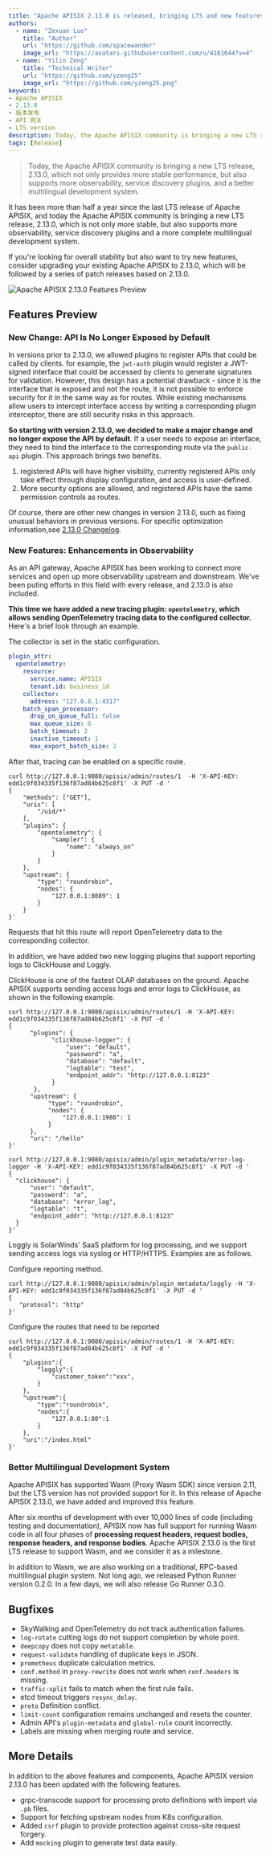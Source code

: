 ```yaml
---
title: "Apache APISIX 2.13.0 is released, bringing LTS and new features"
authors:
  - name: "Zexuan Luo"
    title: "Author"
    url: "https://github.com/spacewander"
    image_url: "https://avatars.githubusercontent.com/u/4161644?v=4"
  - name: "Yilin Zeng"
    title: "Technical Writer"
    url: "https://github.com/yzeng25"
    image_url: "https://github.com/yzeng25.png"
keywords: 
- Apache APISIX
- 2.13.0
- 版本发布
- API 网关
- LTS version
description: Today, the Apache APISIX community is bringing a new LTS release, 2.13.0, which not only provides more stable performance, but also supports more observability, service discovery plugins, and a better multilingual development system.
tags: [Release]
---
```


> Today, the Apache APISIX community is bringing a new LTS release, 2.13.0, which not only provides more stable performance, but also supports more observability, service discovery plugins, and a better multilingual development system.

<!--truncate-->

It has been more than half a year since the last LTS release of Apache APISIX, and today the Apache APISIX community is bringing a new LTS release, 2.13.0, which is not only more stable, but also supports more observability, service discovery plugins and a more complete multilingual development system.

If you're looking for overall stability but also want to try new features, consider upgrading your existing Apache APISIX to 2.13.0, which will be followed by a series of patch releases based on 2.13.0.

![Apache APISIX 2.13.0 Features Preview](https://static.apiseven.com/202108/1648448702387-7beb37b3-a733-42c3-b35e-0e4a93961001.png)

## Features Preview

### New Change: API Is No Longer Exposed by Default

In versions prior to 2.13.0, we allowed plugins to register APIs that could be called by clients. for example, the `jwt-auth` plugin would register a JWT-signed interface that could be accessed by clients to generate signatures for validation. However, this design has a potential drawback - since it is the interface that is exposed and not the route, it is not possible to enforce security for it in the same way as for routes. While existing mechanisms allow users to intercept interface access by writing a corresponding plugin interceptor, there are still security risks in this approach.

**So starting with version 2.13.0, we decided to make a major change and no longer expose the API by default**. If a user needs to expose an interface, they need to bind the interface to the corresponding route via the `public-api` plugin. This approach brings two benefits.

1. registered APIs will have higher visibility, currently registered APIs only take effect through display configuration, and access is user-defined.
2. More security options are allowed, and registered APIs have the same permission controls as routes.

Of course, there are other new changes in version 2.13.0, such as fixing unusual behaviors in previous versions. For specific optimization information,see [2.13.0 Changelog](https://github.com/apache/apisix/blob/release/2.13/CHANGELOG.md#2130).

### New Features: Enhancements in Observability

As an API gateway, Apache APISIX has been working to connect more services and open up more observability upstream and downstream. We've been puting efforts in this field with every release, and 2.13.0 is also included.

**This time we have added a new tracing plugin: `opentelemetry`, which allows sending OpenTelemetry tracing data to the configured collector.** Here's a brief look through an example.

The collector is set in the static configuration.

```yaml
plugin_attr:
  opentelemetry:
    resource:
      service.name: APISIX
      tenant.id: business_id
    collector:
      address: "127.0.0.1:4317"
    batch_span_processor:
      drop_on_queue_full: false
      max_queue_size: 6
      batch_timeout: 2
      inactive_timeout: 1
      max_export_batch_size: 2
```

After that, tracing can be enabled on a specific route.

```shell
curl http://127.0.0.1:9080/apisix/admin/routes/1  -H 'X-API-KEY: edd1c9f034335f136f87ad84b625c8f1' -X PUT -d '
{
    "methods": ["GET"],
    "uris": [
        "/uid/*"
    ],
    "plugins": {
        "opentelemetry": {
            "sampler": {
                "name": "always_on"
            }
        }
    },
    "upstream": {
        "type": "roundrobin",
        "nodes": {
            "127.0.0.1:8089": 1
        }
    }
}'
```

Requests that hit this route will report OpenTelemetry data to the corresponding collector.

In addition, we have added two new logging plugins that support reporting logs to ClickHouse and Loggly.

ClickHouse is one of the fastest OLAP databases on the ground. Apache APISIX supports sending access logs and error logs to ClickHouse, as shown in the following example.

```shell
curl http://127.0.0.1:9080/apisix/admin/routes/1 -H 'X-API-KEY: edd1c9f034335f136f87ad84b625c8f1' -X PUT -d '
{
      "plugins": {
            "clickhouse-logger": {
                "user": "default",
                "password": "a",
                "database": "default",
                "logtable": "test",
                "endpoint_addr": "http://127.0.0.1:8123"
            }
       },
      "upstream": {
           "type": "roundrobin",
           "nodes": {
               "127.0.0.1:1980": 1
           }
      },
      "uri": "/hello"
}'
```

```shell
curl http://127.0.0.1:9080/apisix/admin/plugin_metadata/error-log-logger -H 'X-API-KEY: edd1c9f034335f136f87ad84b625c8f1' -X PUT -d '
{
  "clickhouse": {
      "user": "default",
      "password": "a",
      "database": "error_log",
      "logtable": "t",
      "endpoint_addr": "http://127.0.0.1:8123"
  }
}'
```

Loggly is SolarWinds' SaaS platform for log processing, and we support sending access logs via syslog or HTTP/HTTPS. Examples are as follows.

Configure reporting method.

```shell
curl http://127.0.0.1:9080/apisix/admin/plugin_metadata/loggly -H 'X-API-KEY: edd1c9f034335f136f87ad84b625c8f1' -X PUT -d '
{
   "protocol": "http"
}'
```

Configure the routes that need to be reported

```shell
curl http://127.0.0.1:9080/apisix/admin/routes/1 -H 'X-API-KEY: edd1c9f034335f136f87ad84b625c8f1' -X PUT -d '
{
    "plugins":{
        "loggly":{
            "customer_token":"xxx",
        }
    },
    "upstream":{
        "type":"roundrobin",
        "nodes":{
            "127.0.0.1:80":1
        }
    },
    "uri":"/index.html"
}'
```

### Better Multilingual Development System

Apache APISIX has supported Wasm (Proxy Wasm SDK) since version 2.11, but the LTS version has not provided support for it. In this release of Apache APISIX 2.13.0, we have added and improved this feature.

After six months of development with over 10,000 lines of code (including testing and documentation), APISIX now has full support for running Wasm code in all four phases of **processing request headers, request bodies, response headers, and response bodies**. Apache APISIX 2.13.0 is the first LTS release to support Wasm, and we consider it as a milestone.

In addition to Wasm, we are also working on a traditional, RPC-based multilingual plugin system. Not long ago, we released Python Runner version 0.2.0. In a few days, we will also release Go Runner 0.3.0.

## Bugfixes

- SkyWalking and OpenTelemetry do not track authentication failures.
- `log-rotate` cutting logs do not support completion by whole point.
- `deepcopy` does not copy `metatable`.
- `request-validate` handling of duplicate keys in JSON.
- `prometheus` duplicate calculation metrics.
- `conf.method` in `proxy-rewrite` does not work when `conf.headers` is missing.
- `traffic-split` fails to match when the first rule fails.
- etcd timeout triggers `resync_delay`.
- `proto` Definition conflict.
- `limit-count` configuration remains unchanged and resets the counter.
- Admin API's `plugin-metadata` and `global-rule` count incorrectly.
- Labels are missing when merging route and service.

## More Details

In addition to the above features and components, Apache APISIX version 2.13.0 has been updated with the following features.

- grpc-transcode support for processing proto definitions with import via `.pb` files.
- Support for fetching upstream nodes from K8s configuration.
- Added `csrf` plugin to provide protection against cross-site request forgery.
- Add `mocking` plugin to generate test data easily.
